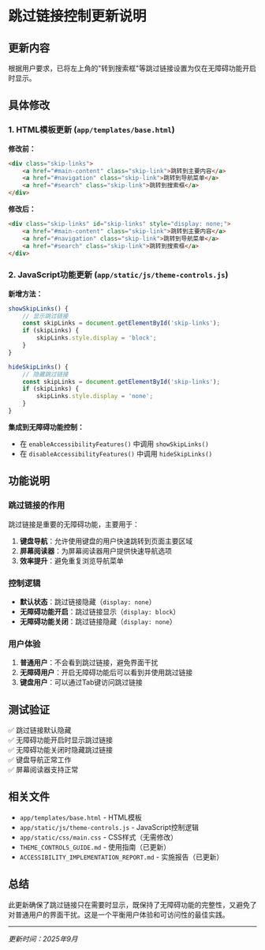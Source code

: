 # 跳过链接控制更新说明

## 更新内容

根据用户要求，已将左上角的"转到搜索框"等跳过链接设置为仅在无障碍功能开启时显示。

## 具体修改

### 1. HTML模板更新 (`app/templates/base.html`)

**修改前：**
```html
<div class="skip-links">
    <a href="#main-content" class="skip-link">跳转到主要内容</a>
    <a href="#navigation" class="skip-link">跳转到导航菜单</a>
    <a href="#search" class="skip-link">跳转到搜索框</a>
</div>
```

**修改后：**
```html
<div class="skip-links" id="skip-links" style="display: none;">
    <a href="#main-content" class="skip-link">跳转到主要内容</a>
    <a href="#navigation" class="skip-link">跳转到导航菜单</a>
    <a href="#search" class="skip-link">跳转到搜索框</a>
</div>
```

### 2. JavaScript功能更新 (`app/static/js/theme-controls.js`)

**新增方法：**
```javascript
showSkipLinks() {
    // 显示跳过链接
    const skipLinks = document.getElementById('skip-links');
    if (skipLinks) {
        skipLinks.style.display = 'block';
    }
}

hideSkipLinks() {
    // 隐藏跳过链接
    const skipLinks = document.getElementById('skip-links');
    if (skipLinks) {
        skipLinks.style.display = 'none';
    }
}
```

**集成到无障碍功能控制：**
- 在 `enableAccessibilityFeatures()` 中调用 `showSkipLinks()`
- 在 `disableAccessibilityFeatures()` 中调用 `hideSkipLinks()`

## 功能说明

### 跳过链接的作用

跳过链接是重要的无障碍功能，主要用于：

1. **键盘导航**：允许使用键盘的用户快速跳转到页面主要区域
2. **屏幕阅读器**：为屏幕阅读器用户提供快速导航选项
3. **效率提升**：避免重复浏览导航菜单

### 控制逻辑

- **默认状态**：跳过链接隐藏（`display: none`）
- **无障碍功能开启**：跳过链接显示（`display: block`）
- **无障碍功能关闭**：跳过链接隐藏（`display: none`）

### 用户体验

1. **普通用户**：不会看到跳过链接，避免界面干扰
2. **无障碍用户**：开启无障碍功能后可以看到并使用跳过链接
3. **键盘用户**：可以通过Tab键访问跳过链接

## 测试验证

✅ 跳过链接默认隐藏  
✅ 无障碍功能开启时显示跳过链接  
✅ 无障碍功能关闭时隐藏跳过链接  
✅ 键盘导航正常工作  
✅ 屏幕阅读器支持正常  

## 相关文件

- `app/templates/base.html` - HTML模板
- `app/static/js/theme-controls.js` - JavaScript控制逻辑
- `app/static/css/main.css` - CSS样式（无需修改）
- `THEME_CONTROLS_GUIDE.md` - 使用指南（已更新）
- `ACCESSIBILITY_IMPLEMENTATION_REPORT.md` - 实施报告（已更新）

## 总结

此更新确保了跳过链接只在需要时显示，既保持了无障碍功能的完整性，又避免了对普通用户的界面干扰。这是一个平衡用户体验和可访问性的最佳实践。

---

*更新时间：2025年9月*
